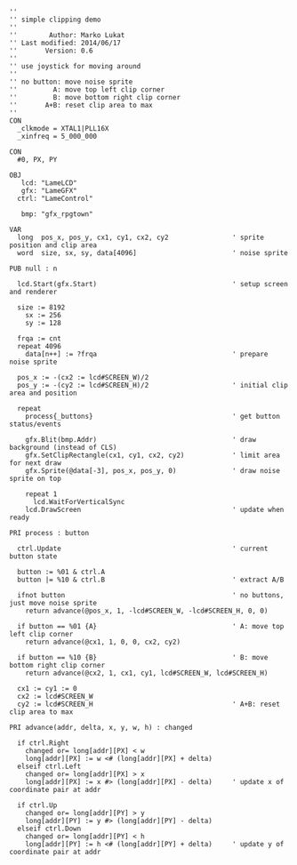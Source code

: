 
    ''
    '' simple clipping demo
    ''
    ''        Author: Marko Lukat
    '' Last modified: 2014/06/17
    ''       Version: 0.6
    ''
    '' use joystick for moving around
    ''
    '' no button: move noise sprite
    ''         A: move top left clip corner
    ''         B: move bottom right clip corner
    ''       A+B: reset clip area to max
    ''
    CON
      _clkmode = XTAL1|PLL16X
      _xinfreq = 5_000_000

    CON
      #0, PX, PY

    OBJ
       lcd: "LameLCD"
       gfx: "LameGFX"
      ctrl: "LameControl"

       bmp: "gfx_rpgtown"

    VAR
      long  pos_x, pos_y, cx1, cy1, cx2, cy2                ' sprite position and clip area
      word  size, sx, sy, data[4096]                        ' noise sprite

    PUB null : n

      lcd.Start(gfx.Start)                                  ' setup screen and renderer

      size := 8192
        sx := 256
        sy := 128

      frqa := cnt
      repeat 4096
        data[n++] := ?frqa                                  ' prepare noise sprite

      pos_x := -(cx2 := lcd#SCREEN_W)/2
      pos_y := -(cy2 := lcd#SCREEN_H)/2                     ' initial clip area and position

      repeat
        process{_buttons}                                   ' get button status/events

        gfx.Blit(bmp.Addr)                                  ' draw background (instead of CLS)
        gfx.SetClipRectangle(cx1, cy1, cx2, cy2)            ' limit area for next draw
        gfx.Sprite(@data[-3], pos_x, pos_y, 0)              ' draw noise sprite on top

        repeat 1
          lcd.WaitForVerticalSync
        lcd.DrawScreen                                      ' update when ready

    PRI process : button

      ctrl.Update                                           ' current button state

      button := %01 & ctrl.A
      button |= %10 & ctrl.B                                ' extract A/B

      ifnot button                                          ' no buttons, just move noise sprite
        return advance(@pos_x, 1, -lcd#SCREEN_W, -lcd#SCREEN_H, 0, 0)

      if button == %01 {A}                                  ' A: move top left clip corner
        return advance(@cx1, 1, 0, 0, cx2, cy2)

      if button == %10 {B}                                  ' B: move bottom right clip corner
        return advance(@cx2, 1, cx1, cy1, lcd#SCREEN_W, lcd#SCREEN_H)

      cx1 := cy1 := 0
      cx2 := lcd#SCREEN_W
      cy2 := lcd#SCREEN_H                                   ' A+B: reset clip area to max

    PRI advance(addr, delta, x, y, w, h) : changed

      if ctrl.Right
        changed or= long[addr][PX] < w
        long[addr][PX] := w <# (long[addr][PX] + delta)
      elseif ctrl.Left
        changed or= long[addr][PX] > x
        long[addr][PX] := x #> (long[addr][PX] - delta)     ' update x of coordinate pair at addr

      if ctrl.Up
        changed or= long[addr][PY] > y
        long[addr][PY] := y #> (long[addr][PY] - delta)
      elseif ctrl.Down
        changed or= long[addr][PY] < h
        long[addr][PY] := h <# (long[addr][PY] + delta)     ' update y of coordinate pair at addr
